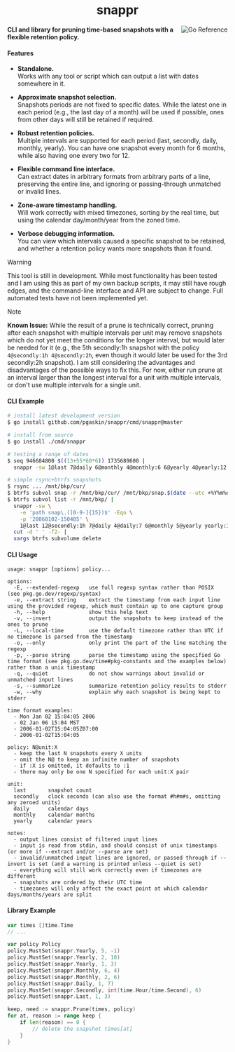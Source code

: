 <h1 align="center">snappr</h1>

<a href="https://pkg.go.dev/github.com/pgaskin/snappr"><img align="right" src="https://pkg.go.dev/badge/github.com/pgaskin/snappr.svg" alt="Go Reference"></a>

**CLI and library for pruning time-based snapshots with a flexible retention policy.**

#### Features

- **Standalone.** \
  Works with any tool or script which can output a list with dates somewhere in it.

- **Approximate snapshot selection.** \
  Snapshots periods are not fixed to specific dates. While the latest one in each period (e.g., the last day of a month) will be used if possible, ones from other days will still be retained if required.

- **Robust retention policies.** \
  Multiple intervals are supported for each period (last, secondly, daily, monthly, yearly). You can have one snapshot every month for 6 months, while also having one every two for 12.

- **Flexible command line interface.** \
  Can extract dates in arbitrary formats from arbitrary parts of a line, preserving the entire line, and ignoring or passing-through unmatched or invalid lines.

- **Zone-aware timestamp handling.** \
  Will work correctly with mixed timezones, sorting by the real time, but using the calendar day/month/year from the zoned time.

- **Verbose debugging information.** \
  You can view which intervals caused a specific snapshot to be retained, and whether a retention policy wants more snapshots than it found.

> [!WARNING]
> This tool is still in development. While most functionality has been tested and I am using this as part of my own backup scripts, it may still have rough edges, and the command-line interface and API are subject to change. Full automated tests have not been implemented yet.

> [!NOTE]
> **Known Issue:** While the result of a prune is technically correct, pruning after each snapshot with multiple intervals per unit may remove snapshots which do not yet meet the conditions for the longer interval, but would later be needed for it (e.g., the 5th secondly:1h snapshot with the policy `4@secondly:1h 4@secondly:2h`, even though it would later be used for the 3rd secondly:2h snapshot). I am still considering the advantages and disadvantages of the possible ways to fix this. For now, either run prune at an interval larger than the longest interval for a unit with multiple intervals, or don't use multiple intervals for a single unit.

#### CLI Example

```bash
# install latest development version
$ go install github.com/pgaskin/snappr/cmd/snappr@master
```

```bash
# install from source
$ go install ./cmd/snappr
```

```bash
# testing a range of dates
$ seq 946684800 $((13+55*60*6)) 1735689600 |
  snappr -sw 1@last 7@daily 6@monthly 4@monthly:6 6@yearly 4@yearly:12 >/dev/null
```

```bash
# simple rsync+btrfs snapshots
$ rsync ... /mnt/bkp/cur/
$ btrfs subvol snap -r /mnt/bkp/cur/ /mnt/bkp/snap.$(date --utc +%Y%m%d-%H%M%S)
$ btrfs subvol list -r /mnt/bkp/ |
  snappr -sw \
    -e 'path snap\.([0-9-]{15})$' -Eqo \
    -p '20060102-150405' \
    1@last 12@secondly:1h 7@daily 4@daily:7 6@monthly 5@yearly yearly:10 |
  cut -d ' ' -f2- |
  xargs btrfs subvolume delete
```

#### CLI Usage

```
usage: snappr [options] policy...

options:
  -E, --extended-regexp   use full regexp syntax rather than POSIX (see pkg.go.dev/regexp/syntax)
  -e, --extract string    extract the timestamp from each input line using the provided regexp, which must contain up to one capture group
  -h, --help              show this help text
  -v, --invert            output the snapshots to keep instead of the ones to prune
  -L, --local-time        use the default timezone rather than UTC if no timezone is parsed from the timestamp
  -o, --only              only print the part of the line matching the regexp
  -p, --parse string      parse the timestamp using the specified Go time format (see pkg.go.dev/time#pkg-constants and the examples below) rather than a unix timestamp
  -q, --quiet             do not show warnings about invalid or unmatched input lines
  -s, --summarize         summarize retention policy results to stderr
  -w, --why               explain why each snapshot is being kept to stderr

time format examples:
  - Mon Jan 02 15:04:05 2006
  - 02 Jan 06 15:04 MST
  - 2006-01-02T15:04:05Z07:00
  - 2006-01-02T15:04:05

policy: N@unit:X
  - keep the last N snapshots every X units
  - omit the N@ to keep an infinite number of snapshots
  - if :X is omitted, it defaults to :1
  - there may only be one N specified for each unit:X pair

unit:
  last       snapshot count
  secondly   clock seconds (can also use the format #h#m#s, omitting any zeroed units)
  daily      calendar days
  monthly    calendar months
  yearly     calendar years

notes:
  - output lines consist of filtered input lines
  - input is read from stdin, and should consist of unix timestamps (or more if --extract and/or --parse are set)
  - invalid/unmatched input lines are ignored, or passed through if --invert is set (and a warning is printed unless --quiet is set)
  - everything will still work correctly even if timezones are different
  - snapshots are ordered by their UTC time
  - timezones will only affect the exact point at which calendar days/months/years are split
```

#### Library Example

```go
var times []time.Time
// ...

var policy Policy
policy.MustSet(snappr.Yearly, 5, -1)
policy.MustSet(snappr.Yearly, 2, 10)
policy.MustSet(snappr.Yearly, 1, 3)
policy.MustSet(snappr.Monthly, 6, 4)
policy.MustSet(snappr.Monthly, 2, 6)
policy.MustSet(snappr.Daily, 1, 7)
policy.MustSet(snappr.Secondly, int(time.Hour/time.Second), 6)
policy.MustSet(snappr.Last, 1, 3)

keep, need := snappr.Prune(times, policy)
for at, reason := range keep {
    if len(reason) == 0 {
        // delete the snapshot times[at]
    }
}
```
